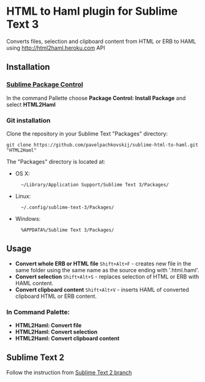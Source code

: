 # HTML to Haml plugin for Sublime Text 3

Converts files, selection and clipboard content from HTML or ERB to HAML using http://html2haml.heroku.com API

## Installation

### [Sublime Package Control](http://wbond.net/sublime_packages/package_control)

In the command Pallette choose **Package Control: Install Package** and select **HTML2Haml**

### Git installation

Clone the repository in your Sublime Text "Packages" directory:

    git clone https://github.com/pavelpachkovskij/sublime-html-to-haml.git "HTML2Haml"

The "Packages" directory is located at:

* OS X:

        ~/Library/Application Support/Sublime Text 3/Packages/

* Linux:

        ~/.config/sublime-text-3/Packages/

* Windows:

        %APPDATA%/Sublime Text 3/Packages/

## Usage

* **Convert whole ERB or HTML file** `Shift+Alt+F` - creates new file in the same folder using the same name as the source ending with '.html.haml'.
* **Convert selection** `Shift+Alt+S` - replaces selection of HTML or ERB with HAML content.
* **Convert clipboard content** `Shift+Alt+V` - inserts HAML of converted clipboard HTML or ERB content.

### In Command Palette:

* **HTML2Haml: Convert file**
* **HTML2Haml: Convert selection**
* **HTML2Haml: Convert clipboard content**

## Sublime Text 2

Follow the instruction from [Sublime Text 2 branch](https://github.com/pavelpachkovskij/sublime-html-to-haml/tree/SublimeText2)
